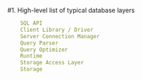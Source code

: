 #1. High-level list of typical database layers
````yaml
    SQL API
    Client Library / Driver
    Server Connection Manager
    Query Parser
    Query Optimizer
    Runtime
    Storage Access Layer
    Storage
````

